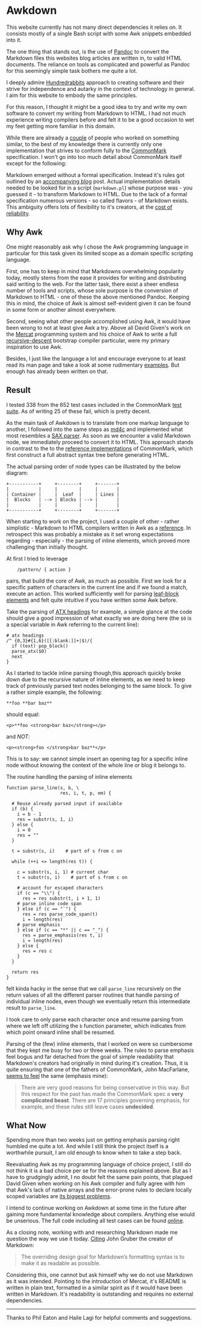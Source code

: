 # Awkdown

This website currently has not many direct dependencies it relies on. It
consists mostly of a single Bash script with some Awk snippets embedded
into it. 

The one thing that stands out, is the use of
[Pandoc](https://pandoc.org/) to convert the Markdown files this
websites blog articles are written in, to valid HTML documents. The
reliance on tools as complicated and powerful as Pandoc for this
seemingly simple task bothers me quite a lot.

I deeply admire [Hundredrabbits](https://100r.co/site/about_us.html)
approach to creating software and their strive for independence and
autarky in the context of technology in general. I aim for this website
to embody the same principles.

For this reason, I thought it might be a good idea to try and write my
own software to convert my writing from Markdown to HTML. I had not much
experience writing compilers before and felt it to be a good occasion to
wet my feet getting more familiar in this domain.

While there are already a [couple](https://github.com/wime12/commonmark)
of people who worked on something similar, to the best of my knowledge
there is currently only one implementation that strives to conform fully
to the [CommonMark](https://github.com/commonmark/) specification. I
won't go into too much detail about CommonMark itself except for the
following: 

Markdown emerged without a formal specification. Instead it's rules got
outlined by an [accompanying
blog](https://daringfireball.net/projects/markdown/) post. Actual
implementation details needed to be looked for in a script
(`markdown.pl`) whose purpose was - you guessed it - to transform
Markdown to HTML. Due to the lack of a formal specification numerous
versions - so called flavors - of Markdown exists. This ambiguity offers
lots of flexibility to it's creators, at the [cost of
reliability](https://twitter.com/arjenroodselaar/status/1788573953784770858). 

## Why Awk

One might reasonably ask why I chose the Awk programming language in
particular for this task given its limited scope as a domain specific
scripting language. 

First, one has to keep in mind that Markdowns overwhelming popularity
today, mostly stems from the ease it provides for writing and
distributing said writing to the web. For the latter task, there exist a
sheer endless number of tools and scripts, whose sole purpose is the
conversion of Markdown to HTML - one of these the above mentioned
Pandoc. Keeping this in mind, the choice of Awk is almost self-evident
given it can be found in some form or another almost everywhere. 

Second, seeing what other people accomplished using Awk, it would have
been wrong to not at least give Awk a try. Above all David Given's work
on the [Mercat](http://cowlark.com/mercat/README.txt) programming system
and his choice of Awk to write a full
[recursive-descent](https://en.wikipedia.org/wiki/Recursive_descent_parser)
bootstrap compiler particular, were my primary inspiration to use Awk. 

Besides, I just like the language a lot and encourage everyone to at
least read its man page and take a look at some rudimentary
[examples](https://web.archive.org/web/20220328223853/https://catonmat.net/awk-one-liners-explained-part-one).
But enough has already been written on that.

## Result 

I tested 338 from the 652 test cases included in the CommonMark
[test suite](https://spec.commonmark.org/0.31.2/spec.json). As of
writing 25 of these fail, which is pretty decent.

As the main task of Awkdown is to translate from one markup language to
another, I followed into the same steps as
[md4c](https://github.com/mity/md4c) and implemented what most resembles
a [SAX parser](http://www.saxproject.org/event.html). As soon as we
encounter a valid Markdown node, we immediately proceed to convert it to
HTML. This approach stands in contrast to the to the [reference
implementations](https://github.com/commonmark/cmark) of CommonMark,
which first construct a full abstract syntax tree before generating
HTML.

The actual parsing order of node types can be illustrated by the below
diagram:

```
+-----------+     +--------+     +-------+
|           |     |        |     |       |
| Container |     |  Leaf  |     | Lines |
|  Blocks   | --> | Blocks | --> |       |
|           |     |        |     |       |
+-----------+     +--------+     +-------+
```

When starting to work on the project, I used a couple of other - rather
simplistic - Markdown to HTML compilers written in Awk as a
[reference](https://git.sr.ht/~knazarov/markdown.awk). In retrospect
this was probably a mistake as it set wrong expectations regarding -
especially - the parsing of inline elements, which proved more
challenging than initially thought. 

At first I tried to leverage

        /pattern/ { action }

pairs, that build the core of Awk, as much as possible. First we look
for a specific pattern of characters in the current line and if we found
a match, execute an action. This worked sufficiently well for parsing
[leaf-block elements](https://spec.commonmark.org/0.31.2/#leaf-blocks)
and felt quite intuitive if you have written some Awk before.

Take the parsing of [ATX
headings](https://spec.commonmark.org/0.31.2/#atx-headings) for example,
a simple glance at the code should give a good impression of what
exactly we are doing here (the `$0` is a special variable in Awk
referring to the current line):

```
# atx headings
/^ {0,3}#{1,6}([[:blank:]]+|$)/{
  if (text) pop_block()
  parse_atx($0)
  next
}
```

As I started to tackle inline parsing though,this approach quickly broke
down due to the recursive nature of inline elements, as we need to keep
track of previously parsed text nodes belonging to the same block. To
give a rather simple example, the following: 

```
**foo **bar baz**
```

should equal:

```
<p>**foo <strong>bar baz</strong></p>
```

and _NOT_:

```
<p><strong>foo </strong>bar baz**</p>
```

This is to say: we cannot simple insert an opening tag for a specific
inline node without knowing the context of the whole line or blog it
belongs to.

The routine handling the parsing of inline elements 

```
function parse_line(s, b, \
                    res, i, t, p, em) {

  # Reuse already parsed input if available
  if (b) {
    i = b - 1
    res = substr(s, 1, i)
  } else {
    i = 0
    res = ""
  }

  t = substr(s, i)    # part of s from c on

  while (++i <= length(res t)) {

    c = substr(s, i, 1) # current char
    t = substr(s, i)    # part of s from c on

    # account for escaped characters
    if (c == "\\") {
      res = res substr(t, i + 1, 1)
    # parse inline code span
    } else if (c == "`") {
      res = res parse_code_span(t)
      i = length(res)
    # parse emphasis
    } else if (c == "*" || c == "_") {
      res = parse_emphasis(res t, i)
      i = length(res)
    } else {
      res = res c
    }
  }

  return res
}
```

felt kinda hacky in the sense that we call `parse_line` recursively on
the return values of all the different parser routines that handle
parsing of individual inline nodes, even though we eventually return
this intermediate result to `parse_line`. 

I took care to only parse each character once and resume parsing from
where we left off utilizing the `b` function parameter, which indicates
from which point onward inline shall be resumed.

Parsing of the (few) inline elements, that I worked on were so
cumbersome that they kept me busy for two or three weeks. The rules to
parse emphasis feel bogus and far detached from the goal of simple
readability that Markdown's creators had originally in mind during it's
creation. Thus, it is quite ensuring that one of the fathers of
CommonMark, John MacFarlane, [seems to
feel](https://johnmacfarlane.net/beyond-markdown.html) the same
(emphasis mine):

> There are very good reasons for being conservative in this way. But
> this respect for the past has made the CommonMark spec a __very
> complicated beast__. There are 17 principles governing emphasis, for
> example, and these rules still leave cases __undecided__.

## What Now

Spending more than two weeks just on getting emphasis parsing right
humbled me quite a lot. And while I still think the project itself is a
worthwhile pursuit, I am old enough to know when to take a step back.

Reevaluating Awk as my programming language of choice project, I still
do not think it is a bad choice per se for the reasons explained above.
But as I have to grudgingly admit, I no doubt felt the same pain points, 
that plagued David Given when working on his Awk compiler and fully 
agree with him that Awk's lack of native arrays and the error-prone 
rules to declare locally scoped variables are [its biggest
problems](http://lua-users.org/lists/lua-l/2008-02/msg00477.html).

I intend to continue working on Awkdown at some time in the future after
gaining more fundamental knowledge about compilers. Anything else would
be unserious. The full code including all test cases can be found
[online](https://github.com/mxngls/awkdown).

As a closing note, working with and researching Markdown made me
question the way we use it today.
[Citing](https://daringfireball.net/projects/markdown/) John Gruber the
creator of Markdown:

> The overriding design goal for Markdown’s formatting syntax is to make
> it as readable as possible.

Considering this, one cannot but ask himself why we do not use Markdown
as it was intended. Pointing to the introduction of Mercat, it's README
is written in plain text, formatted in a similar spirit as if it
would have been written in Markdown. It's readability is outstanding and
requires no external dependencies.

---

Thanks to Phil Eaton and Haile Lagi for helpful comments and
suggestions.
